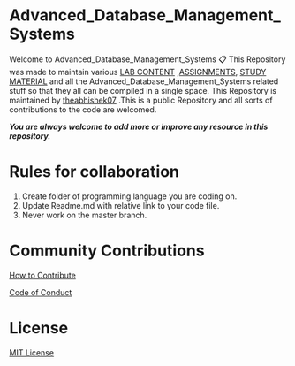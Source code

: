 # Advanced_Database_Management_Systems
Welcome to Advanced_Database_Management_Systems 📋 This Repository was made to maintain various [LAB CONTENT](https://github.com/theabhishek07/Advanced_Database_Management_Systems/tree/master/LAB_WORK) ,[ASSIGNMENTS](https://github.com/theabhishek07/Advanced_Database_Management_Systems/tree/master/Assignments), [STUDY MATERIAL](https://github.com/theabhishek07/Advanced_Database_Management_Systems/tree/master/STUDY_MATERIAL) and all the Advanced_Database_Management_Systems related stuff so that they all can be compiled in a single space. This Repository is maintained by [theabhishek07](https://github.com/theabhishek07) .This is a public Repository and all sorts of contributions to the code are welcomed.

**_You are always welcome to add more or improve any resource in this repository._**
# Rules for collaboration

1. Create folder of programming language you are coding on.
2. Update Readme.md with relative link to your code file.
3. Never work on the master branch.

# Community Contributions

[How to Contribute](CONTRIBUTING.md)

[Code of Conduct](CODE_OF_CONDUCT.md)

# License

[MIT License](LICENSE)
